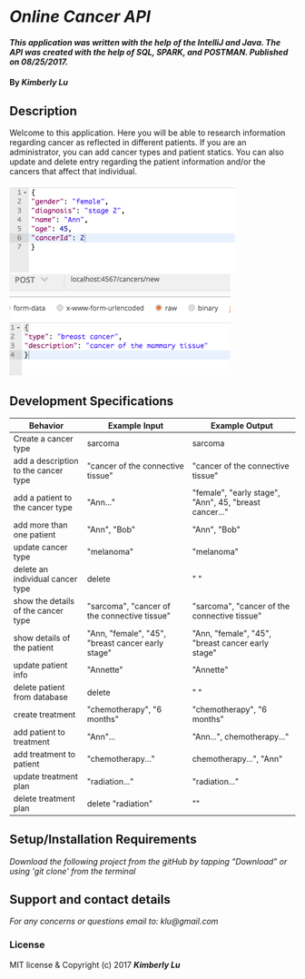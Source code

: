 # _Online Cancer API_
####  _This application was written with the help of the IntelliJ and Java. The API was created with the help of SQL, SPARK, and POSTMAN.  Published on 08/25/2017._
#### By _**Kimberly Lu**_

## Description
Welcome to this application. Here you will be able to research information regarding cancer as reflected in different patients.  If you are an administrator, you can add cancer types and patient statics.  You can also update and delete entry regarding the patient information and/or the cancers that affect that individual.

![Screenshot](https://github.com/kchamp45/CancerAPI/blob/master/src/main/resources/public/images/Screen%20Shot%202017-08-28%20at%2011.17.41%20AM.png)
![Screenshot](https://github.com/kchamp45/CancerAPI/blob/master/src/main/resources/public/images/Screen%20Shot%202017-08-28%20at%2011.32.06%20AM.png)
## Development Specifications
| Behavior      | Example Input         | Example Output        |
| ------------- | ------------- | ------------- |
| Create a cancer type | sarcoma  |     sarcoma        |
| add a description to the cancer type  |      "cancer of the connective tissue"  | "cancer of the connective tissue"|
| add a patient to the cancer type| "Ann..."| "female", "early stage", "Ann", 45, "breast cancer..."  |
| add more than one patient | "Ann", "Bob"| "Ann", "Bob" |
| update cancer type | "melanoma"| "melanoma"|
|delete an individual cancer type |delete|" " |
|show the details of the cancer type|"sarcoma", "cancer of the connective tissue"| "sarcoma", "cancer of the connective tissue"|
|show details of the patient|"Ann, "female", "45", "breast cancer early stage"|"Ann, "female", "45", "breast cancer early stage"|
update patient info|"Annette"|"Annette"|
|delete patient from database|delete|" "|
|create treatment | "chemotherapy", "6 months"| "chemotherapy", "6 months"|
|add patient to treatment|"Ann"...| "Ann...", chemotherapy..."|
|add treatment to patient| "chemotherapy..."|chemotherapy...", "Ann"|
|update treatment plan|"radiation..."|"radiation..."|
|delete treatment plan|delete "radiation"| ""|

## Setup/Installation Requirements
_Download the following project from the gitHub by tapping "Download" or using 'git clone' from the terminal_

## Support and contact details
_For any concerns or questions email to: klu@gmail.com_

### License
MIT license & Copyright (c) 2017 **_Kimberly Lu_**
